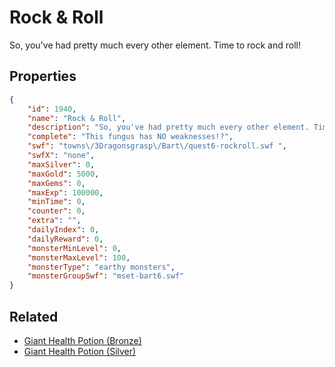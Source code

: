 # Rock & Roll

So, you've had pretty much every other element. Time to rock and roll!

## Properties

```json
{
    "id": 1940,
    "name": "Rock & Roll",
    "description": "So, you've had pretty much every other element. Time to rock and roll!",
    "complete": "This fungus has NO weaknesses!?",
    "swf": "towns\/3Dragonsgrasp\/Bart\/quest6-rockroll.swf ",
    "swfX": "none",
    "maxSilver": 0,
    "maxGold": 5000,
    "maxGems": 0,
    "maxExp": 100000,
    "minTime": 0,
    "counter": 0,
    "extra": "",
    "dailyIndex": 0,
    "dailyReward": 0,
    "monsterMinLevel": 0,
    "monsterMaxLevel": 100,
    "monsterType": "earthy monsters",
    "monsterGroupSwf": "mset-bart6.swf"
}
```

## Related

- [Giant Health Potion (Bronze)](../items/20885-giant-health-potion-bronze.md)
- [Giant Health Potion (Silver)](../items/20887-giant-health-potion-silver.md)


